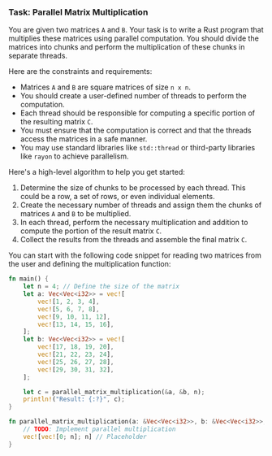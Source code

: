 ### Task: Parallel Matrix Multiplication

You are given two matrices `A` and `B`. Your task is to write a Rust program that multiplies these matrices using parallel computation. You should divide the matrices into chunks and perform the multiplication of these chunks in separate threads.

Here are the constraints and requirements:

- Matrices `A` and `B` are square matrices of size `n x n`.
- You should create a user-defined number of threads to perform the computation.
- Each thread should be responsible for computing a specific portion of the resulting matrix `C`.
- You must ensure that the computation is correct and that the threads access the matrices in a safe manner.
- You may use standard libraries like `std::thread` or third-party libraries like `rayon` to achieve parallelism.

Here's a high-level algorithm to help you get started:

1. Determine the size of chunks to be processed by each thread. This could be a row, a set of rows, or even individual elements.
2. Create the necessary number of threads and assign them the chunks of matrices `A` and `B` to be multiplied.
3. In each thread, perform the necessary multiplication and addition to compute the portion of the result matrix `C`.
4. Collect the results from the threads and assemble the final matrix `C`.

You can start with the following code snippet for reading two matrices from the user and defining the multiplication function:

```rust
fn main() {
    let n = 4; // Define the size of the matrix
    let a: Vec<Vec<i32>> = vec![
        vec![1, 2, 3, 4],
        vec![5, 6, 7, 8],
        vec![9, 10, 11, 12],
        vec![13, 14, 15, 16],
    ];
    let b: Vec<Vec<i32>> = vec![
        vec![17, 18, 19, 20],
        vec![21, 22, 23, 24],
        vec![25, 26, 27, 28],
        vec![29, 30, 31, 32],
    ];

    let c = parallel_matrix_multiplication(&a, &b, n);
    println!("Result: {:?}", c);
}

fn parallel_matrix_multiplication(a: &Vec<Vec<i32>>, b: &Vec<Vec<i32>>, n: usize) -> Vec<Vec<i32>> {
    // TODO: Implement parallel multiplication
    vec![vec![0; n]; n] // Placeholder
}
```
